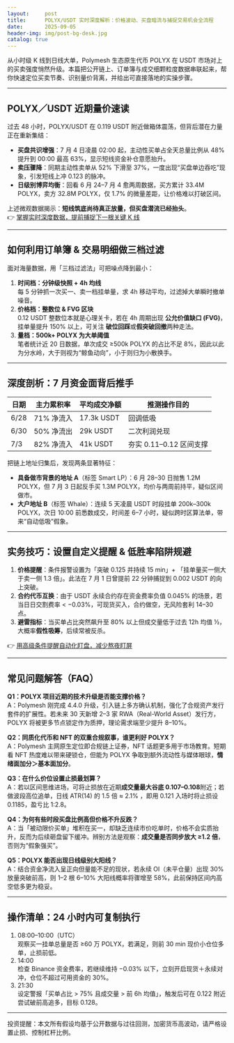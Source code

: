```yaml
---
layout:     post
title:      POLYX/USDT 实时深度解析：价格波动、买盘暗流与捕捉交易机会全流程
date:       2025-09-05
header-img: img/post-bg-desk.jpg
catalog: true
---
```


从小时级 K 线到日线大单，Polymesh 生态原生代币 POLYX 在 USDT 市场对上的买卖强度悄然升级。本篇把公开链上、订单簿与成交细颗粒度数据串联起来，帮你快速定位买卖节奏、识别量价背离，并给出可直接落地的实操步骤。

---

## POLYX／USDT 近期量价速读

过去 48 小时，POLYX/USDT 在 0.119 USDT 附近做箱体震荡，但背后潜在力量正在重新集结：

- **买盘共识增强**：7 月 4 日凌晨 02:00 起，主动性买单占全天总量比例从 48% 提升到 00:00 最高 63%，显示短线资金补仓意愿抬升。  
- **卖压骤降**：同期主动性卖单从 52% 下滑至 37%，一度出现“买盘单边吞吃”现象，引发短线上冲 0.123 的脉冲。  
- **日级别博弈均衡**：回看 6 月 24–7 月 4 愈两周数据，买方累计 33.4M POLYX，卖方 32.8M POLYX，仅 1.7% 的微量差距，让价格难以打破区间。

上述微观数据揭示：**短线筑底尚待真正放量，但买盘潜流已经抬头**。  
👉 [掌握实时深度数据，提前捕捉下一根关键 K 线](https://okxdog.com/)

---

## 如何利用订单簿 & 交易明细做三档过滤

面对海量数据，用「三档过滤法」可把噪点降到最小：

1. **时间档：分钟级快照 + 4h 均线**  
   每 5 分钟抓一次买一、卖一档挂单量，求 4h 移动平均，过滤掉大单瞬时撤单噪音。  
2. **价格档：整数位 & FVG 区块**  
   0.12 USDT 整数位本就是心理关卡，若在 4h 周期出现 **公允价值缺口 (FVG)**，挂单量提升 150% 以上，可关注 **破位回踩**或**假突破回撤**两种走法。  
3. **量档：500k+ POLYX 为大单阈值**  
   笔者统计近 20 日数据，单次成交 ≥500k POLYX 的占比不足 8%，因此以此为分水岭，大于则视为“鲸鱼动向”，小于则归为小散换手。

---

## 深度剖析：7 月资金面背后推手

| 日期 | 主力累积率 | 平均成交净额 | 推测操作目的 |
|------|------------|--------------|--------------|
| 6/28 | 71% 净流入 | 17.3k USDT   | 回调低吸     |
| 6/30 | 50% 净流出 | 29k USDT     | 二次利润兑现 |
| 7/3  | 82% 净流入 | 41k USDT     | 夯实 0.11–0.12 区间支撑 |

把链上地址归集后，发现两条显著特征：

- **具备做市背景的地址 A**（标签 Smart LP）：6 月 28–30 日抛售 1.2M POLYX，但 7 月 3 日起反手买 1.3M POLYX，均价与两周前持平，疑似区间做市。  
- **大户地址 B**（标签 Whale）：连续 5 天凌晨 USDT 时段挂单 200k–300k POLYX，次日 10:00 前悉数成交，时间差 6–7 小时，疑似跨时区算法单，带来“自动低吸”假象。

---

## 实务技巧：设置自定义提醒 & 低胜率陷阱规避

1. **价格提醒**：条件报警设置为「突破 0.125 并持续 15 min」+ 「挂单量买一侧大于卖一侧 1.3 倍」。此法在 7 月 1 日曾提前 22 分钟捕捉到 0.002 USDT 的向上突破。  
2. **合约代币互换**：由于 USDT 永续合约存在资金费率负值 0.045% 的场景，若当日日交割费率 < −0.03%，可现货买入，合约做空，无风险套利 14–30 点。  
3. **避雷指标**：当买单占比突然飙升至 80% 以上但成交量低于过去 12h 均值 ½，大概率**假性吸筹**，后续常被反杀。

👉 [用高级条件提醒自动化盯盘，减少熬夜盯屏](https://okxdog.com/)  

---

## 常见问题解答（FAQ）

**Q1：POLYX 项目近期的技术升级是否能支撑价格？**  
A：Polymesh 刚完成 4.4.0 升级，引入链上多方确认机制，强化了合规资产发行套件的扩展性。若未来 30 天新增 2–3 家 RWA（Real-World Asset）发行方， POLYX 将被更多节点锁定作为质押，理论需求端至少提升 8–10%。

**Q2：同质化代币和 NFT 的双重合规叙事，谁更利好 POLYX？**  
A：Polymesh 主网原生定位即合规链上证券，NFT 话题更多用于市场教育。短期看 NFT 热度难以带来硬锁仓，但能为 POLYX 争取到额外流动性与媒体眼球，**情绪面加分＞基本面加分**。

**Q3：在什么价位设置止损最划算？**  
A：若以区间思维进场，可将止损放在近期**成交量最大谷底 0.107–0.108**附近；若做波段高位追单，日线 ATR(14) 的 1.5 倍 ≈ 2.1% ，即用 0.121 入场时将止损设 0.1185，盈亏比 1:2.8。

**Q4：为何有些时段买盘比例高但价格不升反跌？**  
A：当「被动限价买单」堆积在买一，却缺乏连续市价吃单时，价格不会实质抬升，反而为后续砸盘留下缓冲。辨别方法是观察：**成交量是否同步放大 ≥1.2 倍**，否则为“假象强买”。

**Q5：POLYX 能否出现日线级别大阳线？**  
A：结合资金净流入呈正向但量能不足的现状，若永续 OI（未平仓量）出现 30% 放量突破前高，则 1–2 根 6–10% 大阳线概率将骤增至 58%，此前保持区间内高空低多更为稳妥。

---

## 操作清单：24 小时内可复制执行

1. 08:00–10:00（UTC）  
   观察买一挂单总量是否 ≥60 万 POLYX，若满足，则前 30 min 现价小仓位多单，止损前低。  
2. 14:00  
   检查 Binance 资金费率，若继续维持 −0.03% 以下，立刻开启现货＋永续对冲，仓位不超过可用资金的 30%。  
3. 21:30  
   设定警报「买单占比 > 75% 且成交量 > 前 6h 均值」，触发后可在 0.122 附近尝试破前高追多，目标 0.128。

---

投资提醒：本文所有假设均基于公开数据与过往回测，加密货币高波动，请严格设置止损、控制杠杆比例。